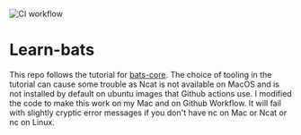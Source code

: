 ![CI workflow](https://github.com/pekkaro/learn-bats/actions/workflows/test.yml/badge.svg)

# Learn-bats

This repo follows the tutorial for [bats-core](https://bats-core.readthedocs.io/en/stable/tutorial.html#).
The choice of tooling in the tutorial can cause some trouble as Ncat is not available on MacOS and is not installed by default on ubuntu images that Github actions use. I modified the code to make this work on my Mac and on Github Workflow. It will fail with slightly cryptic error messages if you don't have nc on Mac or Ncat or nc on Linux.
